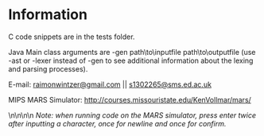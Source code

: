 # Information #

C code snippets are in the tests folder.

Java Main class arguments are -gen path\to\inputfile path\to\outputfile (use -ast or -lexer instead of -gen to see additional information about the lexing and parsing processes).

E-mail: raimonwintzer@gmail.com || s1302265@sms.ed.ac.uk

MIPS MARS Simulator: http://courses.missouristate.edu/KenVollmar/mars/

\n\n\n\n
*Note: when running code on the MARS simulator, press enter twice after inputting a character, once for newline and once for confirm.*
